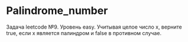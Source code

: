 # Palindrome_number
Задача leetcode №9.
Уровень easy.
Учитывая целое число x, верните true, если x является палиндром и false в противном случае.

